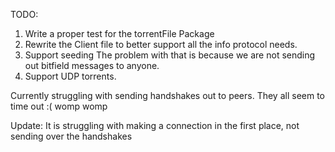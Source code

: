 TODO:
1. Write a proper test for the torrentFile Package
2. Rewrite the Client file to better support all the info protocol needs.
3. Support seeding
    The problem with that is because we are not sending out bitfield messages to anyone.
4. Support UDP torrents.

Currently struggling with sending handshakes out to peers. They all seem to time out :( womp womp

Update: It is struggling with making a connection in the first place, not sending over the handshakes